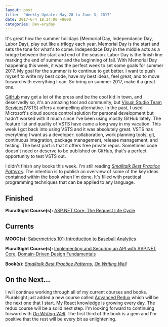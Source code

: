 ```yaml
---
layout: post
title:  "Weekly Update: May 28 to June 3, 2017"
date: 2017-6-4 18:24:00 +0000
categories: Dev-eryday
---
```


It's great how the summer holidays (Memorial Day, Independance Day, Labor Day), play out like a trilogy each year. Memorial Day is the start and sets the tone for what's to come. Independace Day in the middle acts as a bridge between the start and end of the season. Labor Day is the finish line marking the end of summer and the beginning of fall. With Memorial Day happening this week, it was the perfect week to set some goals for summer 2017. My goal for the summer is to continue to get better. I want to push myself to write my best code, have my best ideas, feel great, and to move forward with everything I can. So bring on summer 2017, make it a great one.

[GitHub][gh] may get a lot of the press and be the cool kid in town, and deservedly so, it's an amazing tool and community, but [Visual Studio Team Services][vsts](VSTS) offers a compelling alternative. In the past, I used Microsoft's cloud source control solution for personal development but hadn't worked with it much since I've been using mostly GitHub lately. The feature list and quality of VSTS have came a long way in my vacation. This week I got back into using VSTS and it was absolutely great. VSTS has everything I want as a developer: collaboration, work planning tools, git, continuous integration, package management, release management, and testing. The best part is that it offers free private repos. Sometimes code doesn't need or deserve to be published on GitHub, that's a perfect opportunity to test VSTS out.

I didn't finish any books this week. I'm still reading *[Smalltalk Best Practice Patterns][sbp]*. The intention is to publish an overview of some of the key ideas contained within the book when I'm done. It's filled with practical programming techniques that can be applied to any language.

Finished
--------
**PluralSight Course(s):** [ASP.NET Core: The Request Life Cycle][req]

Currents
--------
**MOOC(s):** [Sabermetrics 101: Introduction to Baseball Analytics][saber]

**PluralSight Course(s):** [Implementing and Securing an API with ASP.NET Core][core], [Domain-Driven Design Fundamentals][ddd]

**Book(s):** *[Smalltalk Best Practice Patterns][sbp]*, *[On Writing Well][oww]*

On the Next...
--------

I will continue working through all of my current courses and books. Pluralsight just added a new course called [Advanced Redux][ar] which will be the next one that I start. My React knowledge is growing every day. The redux course will be a solid next step. I'm looking forward to continuing forward with *[On Writing Well][oww]*. The first third of the book is a gem and I'm positive that the rest will be every bit as enlightening.

[core]: https://app.pluralsight.com/library/courses/aspdotnetcore-implementing-securing-api/table-of-contents
[saber]: https://www.edx.org/course/sabermetrics-101-introduction-baseball-bux-sabr101x-0
[sbp]: https://www.amazon.com/Smalltalk-Best-Practice-Patterns-Kent/dp/013476904X
[oww]: https://www.amazon.com/Writing-Well-Classic-Guide-Nonfiction/dp/0060891548
[gh]: https://github.com
[vsts]: https://www.visualstudio.com/team-services/
[ddd]: https://app.pluralsight.com/library/courses/domain-driven-design-fundamentals/table-of-contents
[req]: https://app.pluralsight.com/library/courses/aspnet-core-mvc-request-life-cycle/table-of-contents
[ar]: https://app.pluralsight.com/library/courses/advanced-redux/table-of-contents
